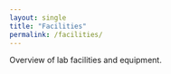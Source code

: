 ```yaml
---
layout: single
title: "Facilities"
permalink: /facilities/
---
```


Overview of lab facilities and equipment.
